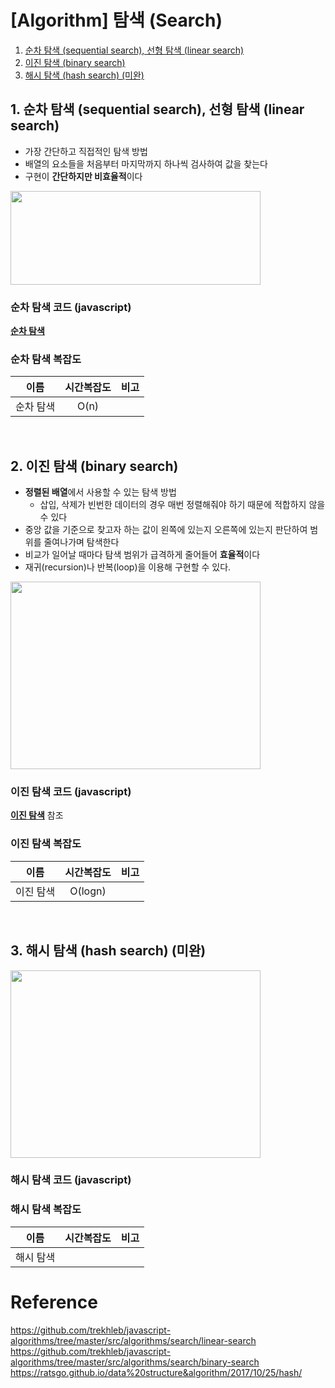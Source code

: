 # [Algorithm] 탐색 (Search)

 1. [순차 탐색 (sequential search), 선형 탐색 (linear search)](#1-순차-탐색-sequential-search-선형-탐색-linear-search)
 2. [이진 탐색 (binary search)](#2-이진-탐색-binary-search)
 3. [해시 탐색 (hash search) (미완)](#3-해시-탐색-hash-search)

 ## 1. 순차 탐색 (sequential search), 선형 탐색 (linear search)
 
+ 가장 간단하고 직접적인 탐색 방법
+ 배열의 요소들을 처음부터 마지막까지 하나씩 검사하여 값을 찾는다
+ 구현이 **간단하지만 비효율적**이다
<img src="https://github.com/Iam-Sunghyun/javascript-algorithms/blob/main/src/algorithms/searching/img/linear-search.gif" width="400" height="150">    

### 순차 탐색 코드 (javascript)
  [**순차 탐색**](https://github.com/Iam-Sunghyun/javascript-algorithms/tree/main/src/algorithms/searching/linear-search.js) 


### 순차 탐색 복잡도

이름|시간복잡도|비고
:---:|:---:|:---:|
순차 탐색|O(n)||


<br>


 ## 2. 이진 탐색 (binary search)
 
+ **정렬된 배열**에서 사용할 수 있는 탐색 방법
   + 삽입, 삭제가 빈번한 데이터의 경우 매번 정렬해줘야 하기 때문에 적합하지 않을 수 있다
+ 중앙 값을 기준으로 찾고자 하는 값이 왼쪽에 있는지 오른쪽에 있는지 판단하여 범위를 줄여나가며 탐색한다 
+ 비교가 일어날 때마다 탐색 범위가 급격하게 줄어들어 **효율적**이다
+ 재귀(recursion)나 반복(loop)을 이용해 구현할 수 있다.
<img src="https://github.com/Iam-Sunghyun/javascript-algorithms/blob/main/src/algorithms/searching/img/binary-search1.jpg" width="400" height="300">    

### 이진 탐색 코드 (javascript)

  [**이진 탐색**](https://github.com/Iam-Sunghyun/javascript-algorithms/tree/main/src/algorithms/searching/binary-search.js) 참조 
 

### 이진 탐색 복잡도

이름|시간복잡도|비고
:---:|:---:|:---:|
이진 탐색|O(logn)||


<br>


## 3. 해시 탐색 (hash search) (미완)
 

<img src="" width="400" height="300">    

### 해시 탐색 코드 (javascript)
  []()


### 해시 탐색 복잡도

이름|시간복잡도|비고
:---:|:---:|:---:|
해시 탐색|||

# Reference
https://github.com/trekhleb/javascript-algorithms/tree/master/src/algorithms/search/linear-search
https://github.com/trekhleb/javascript-algorithms/tree/master/src/algorithms/search/binary-search
https://ratsgo.github.io/data%20structure&algorithm/2017/10/25/hash/

<br>
 
 
